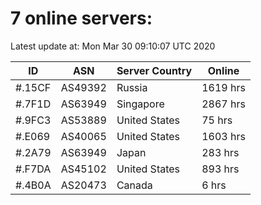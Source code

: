 # 7 online servers:

Latest update at: Mon Mar 30 09:10:07 UTC 2020

| ID | ASN | Server Country | Online |
| -- | --- | -------------- | ------ |
| #.15CF | AS49392 | Russia | 1619 hrs |
| #.7F1D | AS63949 | Singapore | 2867 hrs |
| #.9FC3 | AS53889 | United States | 75 hrs |
| #.E069 | AS40065 | United States | 1603 hrs |
| #.2A79 | AS63949 | Japan | 283 hrs |
| #.F7DA | AS45102 | United States | 893 hrs |
| #.4B0A | AS20473 | Canada | 6 hrs |

